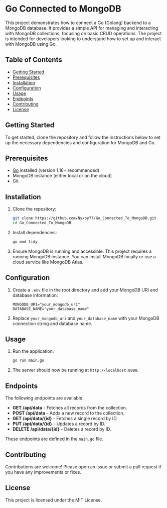 # Go Connected to MongoDB

This project demonstrates how to connect a Go (Golang) backend to a MongoDB database. It provides a simple API for managing and interacting with MongoDB collections, focusing on basic CRUD operations. The project is intended for developers looking to understand how to set up and interact with MongoDB using Go.

## Table of Contents
- [Getting Started](#getting-started)
- [Prerequisites](#prerequisites)
- [Installation](#installation)
- [Configuration](#configuration)
- [Usage](#usage)
- [Endpoints](#endpoints)
- [Contributing](#contributing)
- [License](#license)

## Getting Started

To get started, clone the repository and follow the instructions below to set up the necessary dependencies and configuration for MongoDB and Go.

## Prerequisites

- [Go](https://golang.org/dl/) installed (version 1.16+ recommended)
- MongoDB instance (either local or on the cloud)
- Git

## Installation

1. Clone the repository:
    ```bash
    git clone https://github.com/Nyxoy77/Go_Connected_To_MongoDB.git
    cd Go_Connected_To_MongoDB
    ```

2. Install dependencies:
    ```bash
    go mod tidy
    ```

3. Ensure MongoDB is running and accessible. This project requires a running MongoDB instance. You can install MongoDB locally or use a cloud service like MongoDB Atlas.

## Configuration

1. Create a `.env` file in the root directory and add your MongoDB URI and database information:

    ```plaintext
    MONGODB_URI="your_mongodb_uri"
    DATABASE_NAME="your_database_name"
    ```

2. Replace `your_mongodb_uri` and `your_database_name` with your MongoDB connection string and database name.

## Usage

1. Run the application:
    ```bash
    go run main.go
    ```

2. The server should now be running at `http://localhost:8080`.

## Endpoints

The following endpoints are available:

- **GET /api/data** - Fetches all records from the collection.
- **POST /api/data** - Adds a new record to the collection.
- **GET /api/data/{id}** - Fetches a single record by ID.
- **PUT /api/data/{id}** - Updates a record by ID.
- **DELETE /api/data/{id}** - Deletes a record by ID.

These endpoints are defined in the `main.go` file.

## Contributing

Contributions are welcome! Please open an issue or submit a pull request if you have any improvements or fixes.

## License

This project is licensed under the MIT License.
